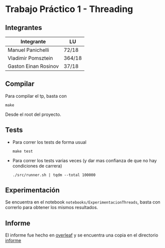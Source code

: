 # Trabajo Práctico 1 - Threading

## Integrantes

Integrante              | LU
----------------------- | --
Manuel Panichelli       | 72/18
Vladimir Pomsztein      | 364/18
Gaston Einan Rosinov    | 37/18

## Compilar

Para compilar el tp, basta con

    make

Desde el root del proyecto.

## Tests

- Para correr los tests de forma usual

      make test

- Para correr los tests varias veces (y dar mas confianza de que no hay
  condiciones de carrera)

      ./src/runner.sh | tqdm --total 100000

## Experimentación

Se encuentra en el notebook `notebooks/ExperimentacionThreads`, basta con
correrlo para obtener los mismos resultados.

## Informe

El informe fue hecho en [overleaf](https://www.overleaf.com/read/rydfpmkzchxy)
y se encuentra una copia en el directorio [informe](informe)

